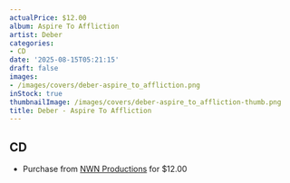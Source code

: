 ```yaml
---
actualPrice: $12.00
album: Aspire To Affliction
artist: Deber
categories:
- CD
date: '2025-08-15T05:21:15'
draft: false
images:
- /images/covers/deber-aspire_to_affliction.png
inStock: true
thumbnailImage: /images/covers/deber-aspire_to_affliction-thumb.png
title: Deber - Aspire To Affliction
---
```


## CD
* Purchase from [NWN Productions](http://shop.nwnprod.com/index.php?route=product/product&path=93&product_id=50083&sort=pd.name&order=ASC) for $12.00
